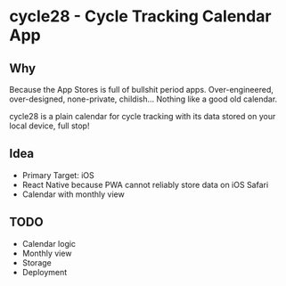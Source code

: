 # cycle28 - Cycle Tracking Calendar App

## Why

Because the App Stores is full of bullshit period apps. Over-engineered, over-designed, none-private, childish... Nothing like a good old calendar.

cycle28 is a plain calendar for cycle tracking with its data stored on your local device, full stop!

## Idea

- Primary Target: iOS
- React Native because PWA cannot reliably store data on iOS Safari
- Calendar with monthly view

## TODO

- Calendar logic
- Monthly view
- Storage
- Deployment

